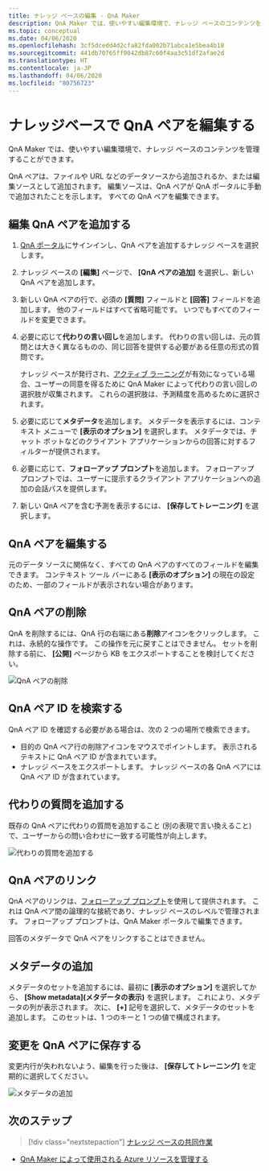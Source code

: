 ```yaml
---
title: ナレッジ ベースの編集 - QnA Maker
description: QnA Maker では、使いやすい編集環境で、ナレッジ ベースのコンテンツを管理することができます。
ms.topic: conceptual
ms.date: 04/06/2020
ms.openlocfilehash: 3cf5dcedd4d2cfa82fda002b71abca1e5bea4b18
ms.sourcegitcommit: 441db70765ff9042db87c60f4aa3c51df2afae2d
ms.translationtype: HT
ms.contentlocale: ja-JP
ms.lasthandoff: 04/06/2020
ms.locfileid: "80756723"
---
```

# <a name="edit-qna-pairs-in-your-knowledge-base"></a>ナレッジベースで QnA ペアを編集する

QnA Maker では、使いやすい編集環境で、ナレッジ ベースのコンテンツを管理することができます。

QnA ペアは、ファイルや URL などのデータソースから追加されるか、または編集ソースとして追加されます。 編集ソースは、QnA ペアが QnA ポータルに手動で追加されたことを示します。 すべての QnA ペアを編集できます。

## <a name="add-an-editorial-qna-pair"></a>編集 QnA ペアを追加する
1. [QnA ポータル](https://www.qnamaker.ai/)にサインインし、QnA ペアを追加するナレッジ ベースを選択します。
1. ナレッジ ベースの **[編集]** ページで、 **[QnA ペアの追加]** を選択し、新しい QnA ペアを追加します。

1. 新しい QnA ペアの行で、必須の **[質問]** フィールドと **[回答]** フィールドを追加します。 他のフィールドはすべて省略可能です。 いつでもすべてのフィールドを変更できます。

1. 必要に応じて**代わりの言い回し**を追加します。 代わりの言い回しは、元の質問とは大きく異なるものの、同じ回答を提供する必要がある任意の形式の質問です。

    ナレッジ ベースが発行され、[アクティブ ラーニング](use-active-learning.md)が有効になっている場合、ユーザーの同意を得るために QnA Maker によって代わりの言い回しの選択肢が収集されます。 これらの選択肢は、予測精度を高めるために選択されます。

1. 必要に応じて**メタデータ**を追加します。 メタデータを表示するには、コンテキスト メニューで **[表示のオプション]** を選択します。 メタデータでは、チャット ボットなどのクライアント アプリケーションからの回答に対するフィルターが提供されます。

1. 必要に応じて、**フォローアップ プロンプト**を追加します。 フォローアップ プロンプトでは、ユーザーに提示するクライアント アプリケーションへの追加の会話パスを提供します。

1. 新しい QnA ペアを含む予測を表示するには、 **[保存してトレーニング]** を選択します。

## <a name="edit-a-qna-pair"></a>QnA ペアを編集する

元のデータ ソースに関係なく、すべての QnA ペアのすべてのフィールドを編集できます。 コンテキスト ツール バーにある **[表示のオプション]** の現在の設定のため、一部のフィールドが表示されない場合があります。

## <a name="delete-a-qna-pair"></a>QnA ペアの削除

QnA を削除するには、QnA 行の右端にある**削除**アイコンをクリックします。 これは、永続的な操作です。 この操作を元に戻すことはできません。 セットを削除する前に、 **[公開]** ページから KB をエクスポートすることを検討してください。

![QnA ペアの削除](../media/qnamaker-how-to-edit-kb/delete-qnapair.png)

## <a name="find-the-qna-pair-id"></a>QnA ペア ID を検索する

QnA ペア ID を確認する必要がある場合は、次の 2 つの場所で検索できます。

* 目的の QnA ペア行の削除アイコンをマウスでポイントします。 表示されるテキストに QnA ペア ID が含まれています。
* ナレッジ ベースをエクスポートします。 ナレッジ ベースの各 QnA ペアには QnA ペア ID が含まれています。

## <a name="add-alternate-questions"></a>代わりの質問を追加する

既存の QnA ペアに代わりの質問を追加すること (別の表現で言い換えること) で、ユーザーからの問い合わせに一致する可能性が向上します。

![代わりの質問を追加する](../media/qnamaker-how-to-edit-kb/add-alternate-question.png)

## <a name="linking-qna-pairs"></a>QnA ペアのリンク

QnA ペアのリンクは、[フォローアップ プロンプト](multiturn-conversation.md)を使用して提供されます。 これは QnA ペア間の論理的な接続であり、ナレッジ ベースのレベルで管理されます。 フォローアップ プロンプトは、QnA Maker ポータルで編集できます。

回答のメタデータで QnA ペアをリンクすることはできません。

## <a name="add-metadata"></a>メタデータの追加

メタデータのセットを追加するには、最初に **[表示のオプション]** を選択してから、 **[Show metadata]\(メタデータの表示\)** を選択します。 これにより、メタデータの列が表示されます。 次に、 **[+]** 記号を選択して、メタデータのセットを追加します。 このセットは、1 つのキーと 1 つの値で構成されます。

## <a name="save-changes-to-the-qna-pairs"></a>変更を QnA ペアに保存する

変更内行が失われないよう、編集を行った後は、 **[保存してトレーニング]** を定期的に選択してください。

![メタデータの追加](../media/qnamaker-how-to-edit-kb/add-metadata.png)

## <a name="next-steps"></a>次のステップ

> [!div class="nextstepaction"]
> [ナレッジ ベースの共同作業](./collaborate-knowledge-base.md)

* [QnA Maker によって使用される Azure リソースを管理する](set-up-qnamaker-service-azure.md)